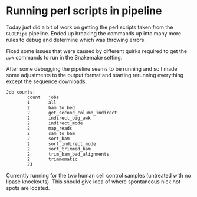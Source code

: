 # Running perl scripts in pipeline

Today just did a bit of work on getting the perl scripts taken from
the `GLOEPipe` pipeline. Ended up breaking the commands up into many more
rules to debug and determine which was throwing errors.

Fixed some issues that were caused by different quirks required to get
the `awk` commands to run in the Snakemake setting.

After some debugging the pipeline seems to be running and so I made some
adjustments to the output format and starting rerunning everything except
the sequence downloads.

```
Job counts:
        count   jobs
        1       all
        2       bam_to_bed
        2       get_second_column_indirect
        2       indirect_big_awk
        2       indirect_mode
        2       map_reads
        2       sam_to_bam
        2       sort_bam
        2       sort_indirect_mode
        2       sort_trimmed_bam
        2       trim_bam_bad_alignments
        2       trimmomatic
        23
```

Currently running for the two human cell control samples (untreated with no
lipase knockouts). This should give idea of where spontaneous nick hot spots
are located. 



